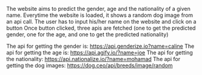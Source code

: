 The website aims to predict the gender, age and the nationality of a given name. 
Everytime the website is loaded, it shows a random dog image from an api call. 
The user has to input his/her name on the website and click on a button
Once button clicked, three apis are fetched (one to get the predicted gender, one for the age, and one to get the predicted nationality)

The api for getting the gender is: https://api.genderize.io?name=caline
The api for getting the age is: https://api.agify.io/?name=joe
The api for getting the nationality: https://api.nationalize.io/?name=mohamad
The api for getting the dog images: https://dog.ceo/api/breeds/image/random
